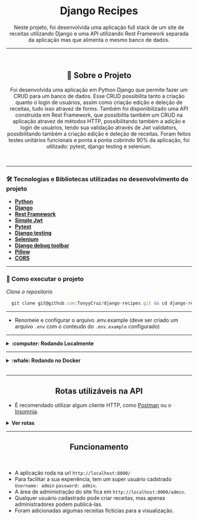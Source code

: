 <h1 align="center">Django Recipes</h1>
<p align="center">Neste projeto, foi desenvolvida uma aplicação full stack de um site de receitas utilizando Django
  e uma API utilizando Rest Framework separada da aplicação mas que alimenta o mesmo banco de dados.</p>

---

<br>

<h2 align="center">📃 Sobre o Projeto</h2>

<p align="center">Foi desenvolvida uma aplicação em Python Django que permite fazer um CRUD para um banco de dados. Esse CRUD possibilita
  tanto a criação quanto o login de usuários, assim como criação edição e deleção de receitas, tudo isso atravez de forms.
  Também foi disponibilizado uma API construida em Rest Framework, que possibilita também um CRUD na aplicação atravez de métodos HTTP, 
  possibilitando também a adição e login de usuários, tendo sua validação através de Jwt validators, possibilitando também a criação edição
  e deleção de receitas.
  Foram feitos testes unitários funcionais e ponta a ponta cobrindo 90% da aplicação, foi utilizado: pytest, django testing e selenium.
</p>

<br>

---

### 🛠 Tecnologias e Bibliotecas utilizadas no desenvolvimento do projeto

- **[Python](https://docs.python.org/3/)**
- **[Django](https://docs.djangoproject.com/pt-br/4.2/)**
- **[Rest Framework](https://www.django-rest-framework.org/)**
- **[Simple Jwt](https://django-rest-framework-simplejwt.readthedocs.io/en/latest/getting_started.html)**
- **[Pytest](https://pytest.org/en/7.4.x/index.html)**
- **[Django testing](https://docs.djangoproject.com/en/4.2/topics/testing/)**
- **[Selenium](https://www.selenium.dev/documentation/)**
- **[Django debug toolbar](https://django-debug-toolbar.readthedocs.io/en/latest/)**
- **[Pillow](https://pillow.readthedocs.io/en/stable/)**
- **[CORS](https://developer.mozilla.org/en-US/docs/Web/HTTP/CORS)**

---

### 🚀 Como executar o projeto

_Clone o repositorio_

```jsx
  git clone git@github.com:TonyyCruz/django-recipes.git && cd django-recipes
```

---

- Renomeie e configurar o arquivo .env.example (deve ser criado um arquivo `.env` com o conteudo do `.env.example` configurado)

---

<details>
  <summary><strong>:computer: Rodando Localmente</strong></summary><br />

 _Crie o ambiente virtual_

 ```jsx
  python3 -m venv .venv
 ```

_Ative o ambiente virtual_

 ```jsx
  source .venv/bin/activate
 ```
 
 _Instale as dependências com o comando_
 
 ```jsx
  python -m pip install -r dev-requirements.txt
 ```

_Rode o servidor_
 
 ```jsx
  python manage.py runserver
 ```

_Rodar os testes_
 
 ```jsx
  python -m pytest
 ```
  
 ⚠️ Atenção: Não esqueça de que você deve estar com o ambiente virtual ativo.
</details>

---

<details>
  <summary><strong>:whale: Rodando no Docker</strong></summary><br />
 
 
_Rode na raiz do projeto o comando_

```jsx
  docker-compose up -d
```

- Esse serviço irá inicializar um container chamado `recipes` e adicionará uma imagem docker chamada django-recipes_web.
- A partir daqui você pode rodar o container via CLI ou abri-lo no VS Code.

_Via CLI use o comando_

```jsx
docker exec -it recipes bash
```
- Ele te dará acesso ao terminal interativo do container recipes criado pelo compose, que está rodando em segundo plano.

_Rodar os testes_
 
 ```jsx
  python -m pytest
 ```

## Este container estara espelhando os arquivos da sua máquina.

</details>
<br>

---

<h2 align="center">Rotas utilizáveis na API</h2>

- É recomendado utilizar algum cliente HTTP, como [Postman](https://www.postman.com/) ou o [Insomnia](https://insomnia.rest/download).

<details>
  <summary><strong>Ver rotas</strong></summary><br />

  <details>
    <summary>POST</summary>
  
  - POST `http://localhost:8000/authors/api/v2/` para cadastrar novo usuario. Utilize um body nesse formato:
    
    ```jsx
      {
      	"first_name": "SeuNome",
      	"last_name": "SeuSobrenome",
      	"username": "SeuUsername",
      	"password": "SeuPassword1.",
      	"email": "algo2@email.com"
      }
    ```

  ---
    
  - POST `http://localhost:8000/recipes/api/token/` para fazer login e receber um token. Utilize um body nesse formato:
    
    ```jsx
      {
      	"username": "SeuUsername",
      	"password": "SeuPassword1.",
      }
    ```
      
  ---

- POST `http://localhost:8000/recipes/api/token/refresh/` para atualizar o token. Utilize um body nesse formato:
  
  ```jsx
    {
	    "refresh": "<O "refresh" token que foi recebido ao fazer login>"
    }
  ```
    
---

- POST `http://localhost:8000/recipes/api/token/verify/` para validar o token. Utilize um body nesse formato:
  
  ```jsx
    {
	    "token": "<O "access" token que foi recebido ao fazer login>"
    }
  ```
    
---
  
- POST `http://localhost:8000/recipes/api/v2/` para criar uma nova receita. Utilize um body nesse formato:
  <br>
  Para essa ação, o usuário deve enviar o "access" token no Header da requisição.
  `Authorization`  `Bearer <access token>`

  ```jsx
    {
    	"title": "Minha receita",
    	"description": "Uma receita deliciosa",
    	"preparation_time":10,
    	"preparation_time_unit": "minute",
    	"servings": 10,
    	"servings_unit": "portion",
    	"preparation_steps": "Descrição dos passos necessários para a criação bem sucedida da receita."
    }
  ```
    ps: Para enviar a imagem, os mesmos dados devem ser enviados por multipart form com a inclusão do campo "cover".
  	<details>
  		<img src="public/multipart_form.png">
	</details>

  </details>

  ---

  <details>
    <summary>GET</summary>

  - GET `http://localhost:8000/authors/api/v2/<id>` exibe os dados do próprioe só o mesmo pode acessar.
	  <br>
	  Para essa ação, o usuário deve enviar o "access" token no Header da requisição.
	  `Authorization`  `Bearer <access token>`
	
	---
	
  - GET `http://localhost:8000/authors/api/v2/me` exibe os dados do usuário autenticado.
    <br>
    Para essa ação, o usuário deve enviar o "access" token no Header da requisição.
  `Authorization`  `Bearer <access token>`
	
  ---
	  
  - GET `http://localhost:8000/authors/api/v2/` exibe todas as receitas publicadas.
	  
  ---
  
  - GET `http://localhost:8000/authors/api/v2/<id>` uma receita publicada de acordo com o id.
	  
  ---
	  
  - GET `http://localhost:8000/authors/api/v2/?category_id=<id>` busca receitas publicada de acordo com a categoria.
	
  ---
	  
  - GET `http://localhost:8000/authors/api/v2/?q=<search>` busca receitas de acordo com a palavra passada "<search>".
	
</details>

---

<details>
<summary>PATCH</summary>

Para todos os métodos PATCH, o usuário devera enviar o "access" token no Header da requisição.
    `Authorization`  `Bearer <access token>`
	
- PATCH `http://localhost:8000/authors/api/v2/<id>/` para atualizar dados do usuário. Utilize um body nesse formato:
   
```jsx
  {
    "last_name": "Cruz"
  }
```
	
---
	
- PATCH `http://localhost:8000/recipes/api/v2/<id>/` para atualizar a receita. Utilize um body nesse formato:
	
```jsx
    {
      "title": "Novo titulo",
      "description": "Nova descrição",
    }
```

</details>

---

<details>
<summary>DELETE</summary>

Para todos os métodos DELETE, o usuário devera enviar o "access" token no Header da requisição.<br>
`Authorization`  `Bearer <access token>`
  
- DELETE `http://localhost:8000/authors/api/v2/<id>` deleta o usuário.
  
---
  
- DELETE `http://localhost:8000/recipes/api/v2/<id>` deleta a receita se a mesma pertencer ao usuário.

 </details>

---

<details>
<summary>HELP</summary>
Ao passar a `Authorization` é obrigatório o uso da palavra `Bearer` antes do token:
<img src="public/bearer_token.png">

</details>

</details>

---

<h2 align="center">Funcionamento</h2>
<br>

- A aplicação roda na url `http://localhost:8000/`
- Para facilitar a sua experiência, tem um super usuário cadstrado `Username: admin` `password: admin`.
- A área de administração do site fica em `http://localhost:8000/admin`.
- Qualquer usuário cadastrado pode criar receitas, mas apenas administradores podem publicá-las.
- Foram adicionadas algumas receitas fictícias para a visualização.
